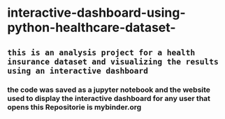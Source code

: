 # interactive-dashboard-using-python-healthcare-dataset-
## `this is an analysis project for a health insurance dataset and visualizing the results using an interactive dashboard`
### the code was saved as a jupyter notebook and the website used to display the interactive dashboard for any user that opens this Repositorie is mybinder.org
